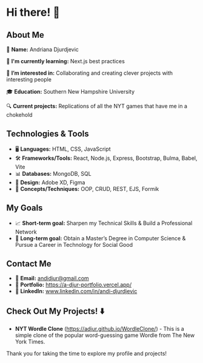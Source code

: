 # Hi there! 👋

## About Me

👤 **Name:** Andriana Djurdjevic

🌱 **I'm currently learning:** Next.js best practices

👀 **I’m interested in:** Collaborating and creating clever projects with interesting people

🎓 **Education:** Southern New Hampshire University

🔍 **Current projects:** Replications of all the NYT games that have me in a chokehold

## Technologies & Tools
* 🖥️ **Languages:** HTML, CSS, JavaScript
* 🛠️ **Frameworks/Tools:** React, Node.js, Express, Bootstrap, Bulma, Babel, Vite
* 📊 **Databases:** MongoDB, SQL
* 🎨 **Design:** Adobe XD, Figma
* 🔧 **Concepts/Techniques:** OOP, CRUD, REST, EJS, Formik

## My Goals
* 📈 **Short-term goal:** Sharpen my Technical Skills & Build a Professional Network
* 🚀 **Long-term goal:** Obtain a Master’s Degree in Computer Science & Pursue a Career in Technology for Social Good

## Contact Me
* 📧 **Email:** andidjur@gmail.com
* 📄 **Portfolio:** https://a-djur-portfolio.vercel.app/
* 💬 **LinkedIn:** www.linkedin.com/in/andi-djurdjevic

## Check Out My Projects! ⬇️
* **NYT Wordle Clone** (https://adjur.github.io/WordleClone/) - This is a simple clone of the popular word-guessing game Wordle from The New York Times.

Thank you for taking the time to explore my profile and projects!



